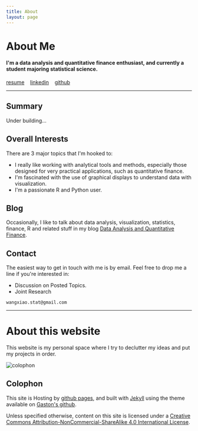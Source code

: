```yaml
---
title: About
layout: page
---
```


# About Me

#### I'm a data analysis and quantitative finance enthusiast, and currently a student majoring statistical science.

<a class="graybutton" href="/about/wang_xiao.pdf">resume</a>
&nbsp;&nbsp;
<a class="graybutton" href="https://www.linkedin.com/pub/xiao-wang/91/936/a56" target="_blank">linkedin</a>
&nbsp;&nbsp;
<a class="graybutton" href="https://github.com/xw393" target="_blank">github</a>

<hr/>


## Summary

Under building...

## Overall Interests

There are 3 major topics that I'm hooked to:
 
- I really like working with analytical tools 
and methods, especially those designed for very practical applications, such as quantitative finance.
- I'm fascinated with the use of graphical displays to understand data with visualization.
- I'm a passionate R and Python user.


## Blog

Occasionally, I like to talk about data analysis, visualization, statistics, finance, R and 
related stuff in my blog [Data Analysis and Quantitative Finance](/blog).


## Contact

The easiest way to get in touch with me is by email. Feel free to drop me a line 
if you're interested in:

- Discussion on Posted Topics.
- Joint Research

```wangxiao.stat@gmail.com```


<hr>

# About this website

This website is my personal space where I try to declutter my ideas and put my 
projects in order. 

<p>
<img class="centered" src="http://farm4.staticflickr.com/3765/11406802826_77d023acc1_o.jpg" alt="colophon"/> 
</p>

## Colophon

This site is Hosting by [github pages](https://pages.github.com), and built with [Jekyll](https://github.com/mojombo/jekyll) using the theme available on [Gaston's github](https://github.com/gastonstat/gastonstat.github.io). 


Unless specified otherwise, content on this site is licensed under a 
[Creative Commons Attribution-NonCommercial-ShareAlike 4.0 International License](http://creativecommons.org/licenses/by-nc-sa/4.0/).


